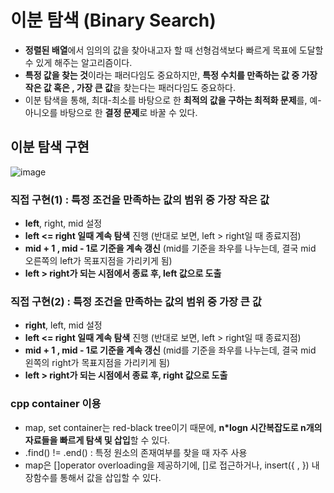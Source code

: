 # 이분 탐색 (Binary Search)
  - **정렬된 배열**에서 임의의 값을 찾아내고자 할 때 선형검색보다 빠르게 목표에 도달할 수 있게 해주는 알고리즘이다.
  - **특정 값을 찾는 것**이라는 패러다임도 중요하지만, **특정 수치를 만족하는 값 중 가장 작은 값 혹은 , 가장 큰 값**을 찾는다는 패러다임도 중요하다.
  - 이분 탐색을 통해, 최대-최소를 바탕으로 한 **최적의 값을 구하는 최적화 문제**를, 예-아니오를 바탕으로 한 **결정 문제**로 바꿀 수 있다.

## 이분 탐색 구현
![image](https://user-images.githubusercontent.com/59442344/133200241-60b116f2-25a3-460a-8f95-27d717abdccf.png)


### 직접 구현(1) : 특정 조건을 만족하는 값의 범위 중 가장 작은 값 
  - **left**, right, mid 설정
  - **left <= right 일때 계속 탐색** 진행 (반대로 보면, left > right일 때 종료지점)
  - **mid + 1 , mid - 1로 기준을 계속 갱신** (mid를 기준을 좌우를 나누는데, 결국 mid 오른쪽의 left가 목표지점을 가리키게 됨)
  - **left > right가 되는 시점에서 종료 후, left 값으로 도출**

### 직접 구현(2) : 특정 조건을 만족하는 값의 범위 중 가장 큰 값
  - **right**, left, mid 설정
  - **left <= right 일때 계속 탐색** 진행 (반대로 보면, left > right일 때 종료지점)
  - **mid + 1 , mid - 1로 기준을 계속 갱신** (mid를 기준을 좌우를 나누는데, 결국 mid 왼쪽의 right가 목표지점을 가리키게 됨)
  - **left > right가 되는 시점에서 종료 후, right 값으로 도출**


### cpp container 이용
  - map, set container는 red-black tree이기 때문에, **n\*logn 시간복잡도로 n개의 자료들을 빠르게 탐색 및 삽입**할 수 있다.
  - .find() != .end() : 특정 원소의 존재여부를 찾을 때 자주 사용
  - map은 []operator overloading을 제공하기에, []로 접근하거나, insert({ , }) 내장함수를 통해서 값을 삽입할 수 있다.
